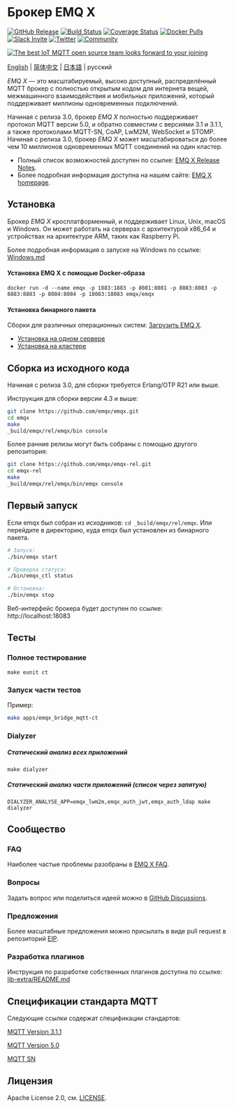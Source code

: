 # Брокер EMQ X

[![GitHub Release](https://img.shields.io/github/release/emqx/emqx?color=brightgreen)](https://github.com/emqx/emqx/releases)
[![Build Status](https://travis-ci.org/emqx/emqx.svg)](https://travis-ci.org/emqx/emqx)
[![Coverage Status](https://coveralls.io/repos/github/emqx/emqx/badge.svg?branch=master)](https://coveralls.io/github/emqx/emqx?branch=master)
[![Docker Pulls](https://img.shields.io/docker/pulls/emqx/emqx)](https://hub.docker.com/r/emqx/emqx)
[![Slack Invite](<https://slack-invite.emqx.io/badge.svg>)](https://slack-invite.emqx.io)
[![Twitter](https://img.shields.io/badge/Follow-EMQ-1DA1F2?logo=twitter)](https://twitter.com/EMQTech)
[![Community](https://img.shields.io/badge/Community-EMQ%20X-yellow?logo=github)](https://github.com/emqx/emqx/discussions)

[![The best IoT MQTT open source team looks forward to your joining](https://www.emqx.io/static/img/github_readme_en_bg.png)](https://www.emqx.io/careers)

[English](./README.md) | [简体中文](./README-CN.md) | [日本語](./README-JP.md) | русский

*EMQ X* — это масштабируемый, высоко доступный, распределённый MQTT брокер с полностью открытым кодом для интернета вещей, межмашинного взаимодействия и мобильных приложений, который поддерживает миллионы одновременных подключений.

Начиная с релиза 3.0, брокер *EMQ X* полностью поддерживает протокол MQTT версии 5.0, и обратно совместим с версиями 3.1 и 3.1.1, а также протоколами MQTT-SN, CoAP, LwM2M, WebSocket и STOMP. Начиная с релиза 3.0, брокер *EMQ X* может масштабироваться до более чем 10 миллионов одновременных MQTT соединений на один кластер.

- Полный список возможностей доступен по ссылке: [EMQ X Release Notes](https://github.com/emqx/emqx/releases).
- Более подробная информация доступна на нашем сайте: [EMQ X homepage](https://www.emqx.io).

## Установка

Брокер *EMQ X* кросплатформенный, и поддерживает Linux, Unix, macOS и Windows. Он может работать на серверах с архитектурой x86_64 и устройствах на архитектуре ARM, таких как Raspberry Pi.

Более подробная информация о запуске на Windows по ссылке: [Windows.md](./Windows.md)

#### Установка EMQ X с помощью Docker-образа

```
docker run -d --name emqx -p 1883:1883 -p 8081:8081 -p 8083:8083 -p 8883:8883 -p 8084:8084 -p 18083:18083 emqx/emqx
```

#### Установка бинарного пакета

Сборки для различных операционных систем: [Загрузить EMQ X](https://www.emqx.io/downloads).

- [Установка на одном сервере](https://docs.emqx.io/en/broker/latest/getting-started/install.html)
- [Установка на кластере](https://docs.emqx.io/en/broker/latest/advanced/cluster.html)


## Сборка из исходного кода

Начиная с релиза 3.0, для сборки требуется Erlang/OTP R21 или выше.

Инструкция для сборки версии 4.3 и выше:

```bash
git clone https://github.com/emqx/emqx.git
cd emqx
make
_build/emqx/rel/emqx/bin console
```

Более ранние релизы могут быть собраны с помощью другого репозитория:

```bash
git clone https://github.com/emqx/emqx-rel.git
cd emqx-rel
make
_build/emqx/rel/emqx/bin/emqx console
```

## Первый запуск

Если emqx был собран из исходников: `cd _build/emqx/rel/emqx`.
Или перейдите в директорию, куда emqx был установлен из бинарного пакета.

```bash
# Запуск:
./bin/emqx start

# Проверка статуса:
./bin/emqx_ctl status

# Остановка:
./bin/emqx stop
```

Веб-интерфейс брокера будет доступен по ссылке: http://localhost:18083

## Тесты

### Полное тестирование

```
make eunit ct
```

### Запуск части тестов

Пример:

```bash
make apps/emqx_bridge_mqtt-ct
```

### Dialyzer
##### Статический анализ всех приложений
```
make dialyzer
```

##### Статический анализ части приложений (список через запятую)
```
DIALYZER_ANALYSE_APP=emqx_lwm2m,emqx_auth_jwt,emqx_auth_ldap make dialyzer
```

## Сообщество

### FAQ

Наиболее частые проблемы разобраны в [EMQ X FAQ](https://docs.emqx.io/en/broker/latest/faq/faq.html).


### Вопросы

Задать вопрос или поделиться идеей можно в [GitHub Discussions](https://github.com/emqx/emqx/discussions).

### Предложения

Более масштабные предложения можно присылать в виде pull request в репозиторий [EIP](https://github.com/emqx/eip).

### Разработка плагинов

Инструкция по разработке собственных плагинов доступна по ссылке: [lib-extra/README.md](./lib-extra/README.md)


## Спецификации стандарта MQTT

Следующие ссылки содержат спецификации стандартов:

[MQTT Version 3.1.1](https://docs.oasis-open.org/mqtt/mqtt/v3.1.1/os/mqtt-v3.1.1-os.html)

[MQTT Version 5.0](https://docs.oasis-open.org/mqtt/mqtt/v5.0/cs02/mqtt-v5.0-cs02.html)

[MQTT SN](http://mqtt.org/new/wp-content/uploads/2009/06/MQTT-SN_spec_v1.2.pdf)

## Лицензия

Apache License 2.0, см. [LICENSE](./LICENSE).

